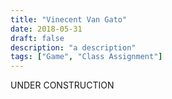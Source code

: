 ```yaml
---
title: "Vinecent Van Gato"
date: 2018-05-31
draft: false
description: "a description"
tags: ["Game", "Class Assignment"]
---
```

UNDER CONSTRUCTION